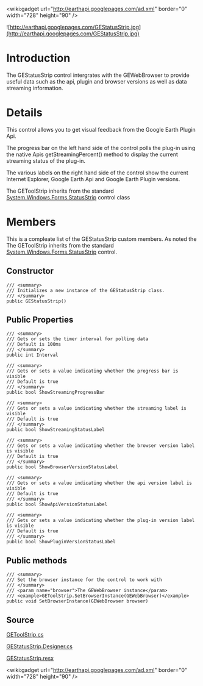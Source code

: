 &lt;wiki:gadget url="http://earthapi.googlepages.com/ad.xml" border="0" width="728" height="90" /&gt;



![http://earthapi.googlepages.com/GEStatusStrip.jpg](http://earthapi.googlepages.com/GEStatusStrip.jpg)

# Introduction #

The GEStatusStrip control intergrates with the GEWebBrowser to provide useful data such as the api, plugin and browser versions as well as data streaming information.


# Details #

This control allows you to get visual feedback from the Google Earth Plugin Api.

The progress bar on the left hand side of the control polls the plug-in using the native Apis getStreamingPercent() method to display the  current streaming status of the plug-in.

The various labels on the right hand side of the control show the current Internet Explorer, Google Earth Api and Google Earth Plugin versions.

The GEToolStrip inherits from the standard [System.Windows.Forms.StatusStrip](http://msdn.microsoft.com/en-us/library/system.windows.forms.statusstrip.aspx) control class

# Members #

This is a compleate list of the GEStatusStrip custom members. As noted the The GEToolStrip inherits from the standard [System.Windows.Forms.StatusStrip](http://msdn.microsoft.com/en-us/library/system.windows.forms.statusstrip.aspx) control.

## Constructor ##

```
/// <summary>
/// Initializes a new instance of the GEStatusStrip class.
/// </summary>
public GEStatusStrip()
```

## Public Properties ##

```
/// <summary>
/// Gets or sets the timer interval for polling data
/// Default is 100ms
/// </summary>
public int Interval

/// <summary>
/// Gets or sets a value indicating whether the progress bar is visible
/// Default is true
/// </summary>
public bool ShowStreamingProgressBar

/// <summary>
/// Gets or sets a value indicating whether the streaming label is visible
/// Default is true
/// </summary>
public bool ShowStreamingStatusLabel

/// <summary>
/// Gets or sets a value indicating whether the browser version label is visible
/// Default is true
/// </summary>
public bool ShowBrowserVersionStatusLabel

/// <summary>
/// Gets or sets a value indicating whether the api version label is visible
/// Default is true
/// </summary>
public bool ShowApiVersionStatusLabel

/// <summary>
/// Gets or sets a value indicating whether the plug-in version label is visible
/// Default is true
/// </summary>
public bool ShowPluginVersionStatusLabel
```

## Public methods ##

```
/// <summary>
/// Set the browser instance for the control to work with
/// </summary>
/// <param name="browser">The GEWebBrowser instance</param>
/// <example>GEToolStrip.SetBrowserInstance(GEWebBrowser)</example>
public void SetBrowserInstance(GEWebBrowser browser)
```

## Source ##

[GEToolStrip.cs](http://code.google.com/p/winforms-geplugin-control-library/source/browse/trunk/GEStatusStrip.cs)

[GEStatusStrip.Designer.cs](http://code.google.com/p/winforms-geplugin-control-library/source/browse/trunk/GEStatusStrip.Designer.cs)

[GEStatusStrip.resx](http://code.google.com/p/winforms-geplugin-control-library/source/browse/trunk/GEStatusStrip.resx)

&lt;wiki:gadget url="http://earthapi.googlepages.com/ad.xml" border="0" width="728" height="90" /&gt;